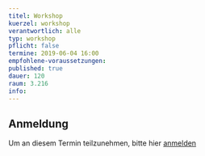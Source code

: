 ```yaml
---
titel: Workshop
kuerzel: workshop
verantwortlich: alle
typ: workshop
pflicht: false
termine: 2019-06-04 16:00
empfohlene-voraussetzungen: 
published: true
dauer: 120
raum: 3.216
info: 
---
```


## Anmeldung

Um an diesem Termin teilzunehmen, bitte hier [anmelden](https://terminplaner4.dfn.de/th-koeln-git-kurs)

